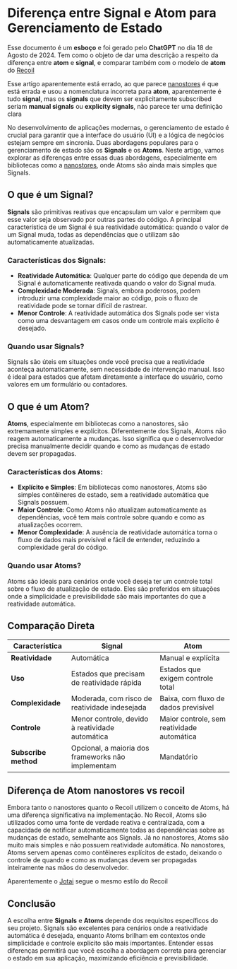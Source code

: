 # Diferença entre Signal e Atom para Gerenciamento de Estado

Esse documento é um **esboço** e foi gerado pelo **ChatGPT** no dia 18 de Agosto de 2024. Tem como o objeto de dar uma descrição a respeito da diferença entre **atom** e **signal**, e comparar também com o modelo de **atom** do [Recoil](https://recoiljs.org/)

Esse artigo aparentemente está errado, ao que parece [nanostores](https://github.com/nanostores/nanostores) é que está errada e usou a nomenclatura incorreta para **atom**, aparentemente é tudo **signal**, mas os **signals** que devem ser explicitamente subscribed seriam **manual signals** ou **explicity signals**, não parece ter uma definição clara

No desenvolvimento de aplicações modernas, o gerenciamento de estado é crucial para garantir que a interface do usuário (UI) e a lógica de negócios estejam sempre em sincronia. Duas abordagens populares para o gerenciamento de estado são os **Signals** e os **Atoms**. Neste artigo, vamos explorar as diferenças entre essas duas abordagens, especialmente em bibliotecas como a [nanostores](https://github.com/nanostores/nanostores), onde Atoms são ainda mais simples que Signals.

## O que é um Signal?

**Signals** são primitivas reativas que encapsulam um valor e permitem que esse valor seja observado por outras partes do código. A principal característica de um Signal é sua reatividade automática: quando o valor de um Signal muda, todas as dependências que o utilizam são automaticamente atualizadas.

### Características dos Signals:

- **Reatividade Automática**: Qualquer parte do código que dependa de um Signal é automaticamente reativada quando o valor do Signal muda.
- **Complexidade Moderada**: Signals, embora poderosos, podem introduzir uma complexidade maior ao código, pois o fluxo de reatividade pode se tornar difícil de rastrear.
- **Menor Controle**: A reatividade automática dos Signals pode ser vista como uma desvantagem em casos onde um controle mais explícito é desejado.

### Quando usar Signals?

Signals são úteis em situações onde você precisa que a reatividade aconteça automaticamente, sem necessidade de intervenção manual. Isso é ideal para estados que afetam diretamente a interface do usuário, como valores em um formulário ou contadores.

## O que é um Atom?

**Atoms**, especialmente em bibliotecas como a nanostores, são extremamente simples e explícitos. Diferentemente dos Signals, Atoms não reagem automaticamente a mudanças. Isso significa que o desenvolvedor precisa manualmente decidir quando e como as mudanças de estado devem ser propagadas.

### Características dos Atoms:

- **Explícito e Simples**: Em bibliotecas como nanostores, Atoms são simples contêineres de estado, sem a reatividade automática que Signals possuem.
- **Maior Controle**: Como Atoms não atualizam automaticamente as dependências, você tem mais controle sobre quando e como as atualizações ocorrem.
- **Menor Complexidade**: A ausência de reatividade automática torna o fluxo de dados mais previsível e fácil de entender, reduzindo a complexidade geral do código.

### Quando usar Atoms?

Atoms são ideais para cenários onde você deseja ter um controle total sobre o fluxo de atualização de estado. Eles são preferidos em situações onde a simplicidade e previsibilidade são mais importantes do que a reatividade automática.

## Comparação Direta

| Característica       | Signal                                             | Atom                                       |
| -------------------- | -------------------------------------------------- | ------------------------------------------ |
| **Reatividade**      | Automática                                         | Manual e explícita                         |
| **Uso**              | Estados que precisam de reatividade rápida         | Estados que exigem controle total          |
| **Complexidade**     | Moderada, com risco de reatividade indesejada      | Baixa, com fluxo de dados previsível       |
| **Controle**         | Menor controle, devido à reatividade automática    | Maior controle, sem reatividade automática |
| **Subscribe method** | Opcional, a maioria dos frameworks não implementam | Mandatório                                 |

## Diferença de Atom nanostores vs recoil

Embora tanto o nanostores quanto o Recoil utilizem o conceito de Atoms, há uma diferença significativa na implementação. No Recoil, Atoms são utilizados como uma fonte de verdade reativa e centralizada, com a capacidade de notificar automaticamente todas as dependências sobre as mudanças de estado, semelhante aos Signals. Já no nanostores, Atoms são muito mais simples e não possuem reatividade automática. No nanostores, Atoms servem apenas como contêineres explícitos de estado, deixando o controle de quando e como as mudanças devem ser propagadas inteiramente nas mãos do desenvolvedor.

Aparentemente o [Jotai](https://jotai.org/) segue o mesmo estilo do Recoil

## Conclusão

A escolha entre **Signals** e **Atoms** depende dos requisitos específicos do seu projeto. Signals são excelentes para cenários onde a reatividade automática é desejada, enquanto Atoms brilham em contextos onde simplicidade e controle explícito são mais importantes. Entender essas diferenças permitirá que você escolha a abordagem correta para gerenciar o estado em sua aplicação, maximizando eficiência e previsibilidade.
